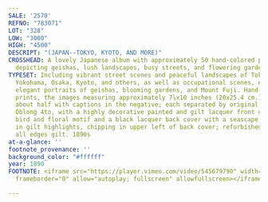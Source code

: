 ```yaml
---
SALE: '2570'
REFNO: "783071"
LOT: "328"
LOW: "3000"
HIGH: "4500"
DESCRIPT: "(JAPAN--TOKYO, KYOTO, AND MORE)"
CROSSHEAD: A lovely Japanese album with approximately 50 hand-colored photographs
  depicting geishas, lush landscapes, busy streets, and flowering gardens.
TYPESET: Including vibrant street scenes and peaceful landscapes of Tokyo, Nikko,
  Yokohama, Osaka, Kyoto, and others, as well as occupational scenes, exquisite temples,
  elegant portraits of geishas, blooming gardens, and Mount Fuji. Hand-colored albumen
  prints, the images measuring approximately 7⅞x10 inches (20x25.4 cm.), and the reverse,
  about half with captions in the negative; each separated by original tissue guards.
  Oblong 4to, with a highly decorative painted and gilt lacquer front cover with a
  bird and floral motif and a black lacquer back cover with a seascape and Mount Fuji
  in gilt highlights, chipping in upper left of back cover; refurbished leather backstrip;
  all edges gilt. 1890s
at-a-glance: ''
footnote_provenance: ''
background_color: "#ffffff"
year: 1890
FOOTNOTE: <iframe src="https://player.vimeo.com/video/545679790" width="640" height="564"
  frameborder="0" allow="autoplay; fullscreen" allowfullscreen></iframe>

---
```

